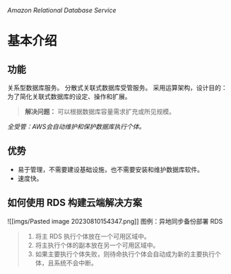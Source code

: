 *Amazon Relational Database Service*
# 基本介绍
## 功能
关系型数据库服务。
分散式关联式数据库受管服务。
采用运算架构，设计目的：为了简化关联式数据库的设定、操作和扩展。
>**解决问题：**
>可以根据数据库容量需求扩充或所见规模。

*全受管：AWS会自动维护和保护数据库执行个体。*


## 优势
- 易于管理，不需要建设基础设施，也不需要安装和维护数据库软件。
- 速度快。

## 如何使用 RDS 构建云端解决方案
![[imgs/Pasted image 20230810154347.png]]
图例：异地同步备份部署 RDS
>1. 将主 RDS 执行个体放在一个可用区域中。
>2. 将主执行个体的副本放在另一个可用区域中。
>3. 如果主要执行个体失败，则待命执行个体会自动成为新的主要执行个体，且系统不会中断。


